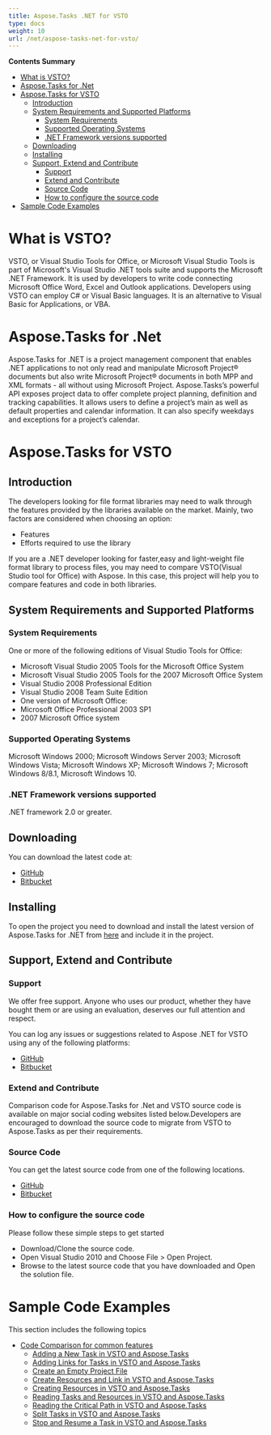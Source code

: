 ```yaml
---
title: Aspose.Tasks .NET for VSTO
type: docs
weight: 10
url: /net/aspose-tasks-net-for-vsto/
---
```


**Contents Summary**

- [What is VSTO?](#Aspose.Tasks.NETforVSTO-WhatisVSTO?)
- [Aspose.Tasks for .Net](#Aspose.Tasks.NETforVSTO-Aspose.Tasksfor.Net)
- [Aspose.Tasks for VSTO](#Aspose.Tasks.NETforVSTO-Aspose.TasksforVSTO) 
  - [Introduction](#Aspose.Tasks.NETforVSTO-Introduction)
  - [System Requirements and Supported Platforms](#Aspose.Tasks.NETforVSTO-SystemRequirementsandSupportedPlatforms) 
    - [System Requirements](#Aspose.Tasks.NETforVSTO-SystemRequirements)
    - [Supported Operating Systems](#Aspose.Tasks.NETforVSTO-SupportedOperatingSystems)
    - [.NET Framework versions supported](#Aspose.Tasks.NETforVSTO-.NETFrameworkversionssupported)
  - [Downloading](#Aspose.Tasks.NETforVSTO-Downloading)
  - [Installing](#Aspose.Tasks.NETforVSTO-Installing)
  - [Support, Extend and Contribute](#Aspose.Tasks.NETforVSTO-Support,ExtendandContribute) 
    - [Support](#Aspose.Tasks.NETforVSTO-Support)
    - [Extend and Contribute](#Aspose.Tasks.NETforVSTO-ExtendandContribute)
    - [Source Code](#Aspose.Tasks.NETforVSTO-SourceCode)
    - [How to configure the source code](#Aspose.Tasks.NETforVSTO-Howtoconfigurethesourcecode)
- [Sample Code Examples](#Aspose.Tasks.NETforVSTO-SampleCodeExamples)
# **What is VSTO?**
VSTO, or Visual Studio Tools for Office, or Microsoft Visual Studio Tools is part of Microsoft's Visual Studio .NET tools suite and supports the Microsoft .NET Framework. It is used by developers to write code connecting Microsoft Office Word, Excel and Outlook applications. Developers using VSTO can employ C# or Visual Basic languages. It is an alternative to Visual Basic for Applications, or VBA.
# **Aspose.Tasks for .Net**
Aspose.Tasks for .NET is a project management component that enables .NET applications to not only read and manipulate Microsoft Project® documents but also write Microsoft Project® documents in both MPP and XML formats - all without using Microsoft Project.
Aspose.Tasks’s powerful API exposes project data to offer complete project planning, definition and tracking capabilities. It allows users to define a project’s main as well as default properties and calendar information. It can also specify weekdays and exceptions for a project’s calendar.
# **Aspose.Tasks for VSTO**
## **Introduction**
The developers looking for file format libraries may need to walk through the features provided by the libraries available on the market. Mainly, two factors are considered when choosing an option:

- Features
- Efforts required to use the library

If you are a .NET developer looking for faster,easy and light-weight file format library to process files, you may need to compare VSTO(Visual Studio tool for Office) with Aspose. In this case, this project will help you to compare features and code in both libraries.
## **System Requirements and Supported Platforms**
### **System Requirements**
One or more of the following editions of Visual Studio Tools for Office:

- Microsoft Visual Studio 2005 Tools for the Microsoft Office System
- Microsoft Visual Studio 2005 Tools for the 2007 Microsoft Office System
- Visual Studio 2008 Professional Edition
- Visual Studio 2008 Team Suite Edition
- One version of Microsoft Office:
- Microsoft Office Professional 2003 SP1
- 2007 Microsoft Office system
### **Supported Operating Systems**
Microsoft Windows 2000; Microsoft Windows Server 2003; Microsoft Windows Vista; Microsoft Windows XP; Microsoft Windows 7; Microsoft Windows 8/8.1, Microsoft Windows 10.
### **.NET Framework versions supported**
.NET framework 2.0 or greater.
## **Downloading**
You can download the latest code at:

- [GitHub](https://github.com/asposemarketplace/Aspose_for_VSTO/releases)
- [Bitbucket](https://bitbucket.org/asposemarketplace/aspose-for-vsto/downloads/)
## **Installing**
To open the project you need to download and install the latest version of Aspose.Tasks for .NET from [here](https://products.aspose.com/tasks/net) and include it in the project.
## **Support, Extend and Contribute**
### **Support**
We offer free support. Anyone who uses our product, whether they have bought them or are using an evaluation, deserves our full attention and respect.

You can log any issues or suggestions related to Aspose .NET for VSTO using any of the following platforms:

- [GitHub](https://github.com/asposemarketplace/Aspose_for_VSTO)
- [Bitbucket](https://bitbucket.org/asposemarketplace/aspose-for-vsto/src/master/)
### **Extend and Contribute**
Comparison code for Aspose.Tasks for .Net and VSTO source code is available on major social coding websites listed below.Developers are encouraged to download the source code to migrate from VSTO to Aspose.Tasks as per their requirements.
### **Source Code**
You can get the latest source code from one of the following locations.

- [GitHub](https://github.com/asposemarketplace/Aspose_for_VSTO)
- [Bitbucket](https://bitbucket.org/asposemarketplace/aspose-for-vsto/src/master/)
### **How to configure the source code**
Please follow these simple steps to get started

- Download/Clone the source code.
- Open Visual Studio 2010 and Choose File > Open Project.
- Browse to the latest source code that you have downloaded and Open the solution file.
# **Sample Code Examples**
This section includes the following topics

- [Code Comparison for common features](/tasks/net/code-comparison-for-common-features/)
  - [Adding a New Task in VSTO and Aspose.Tasks](/tasks/net/adding-a-new-task-in-vsto-and-aspose-tasks/)
  - [Adding Links for Tasks in VSTO and Aspose.Tasks](/tasks/net/adding-links-for-tasks-in-vsto-and-aspose-tasks/)
  - [Create an Empty Project File](/tasks/net/create-an-empty-project-file/)
  - [Create Resources and Link in VSTO and Aspose.Tasks](/tasks/net/create-resources-and-link-in-vsto-and-aspose-tasks/)
  - [Creating Resources in VSTO and Aspose.Tasks](/tasks/net/creating-resources-in-vsto-and-aspose-tasks/)
  - [Reading Tasks and Resources in VSTO and Aspose.Tasks](/tasks/net/reading-tasks-and-resources-in-vsto-and-aspose-tasks/)
  - [Reading the Critical Path in VSTO and Aspose.Tasks](/tasks/net/reading-the-critical-path-in-vsto-and-aspose-tasks/)
  - [Split Tasks in VSTO and Aspose.Tasks](/tasks/net/split-tasks-in-vsto-and-aspose-tasks/)
  - [Stop and Resume a Task in VSTO and Aspose.Tasks](/tasks/net/stop-and-resume-a-task-in-vsto-and-aspose-tasks/)
